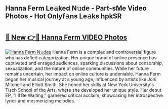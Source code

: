 ## Hanna Ferm Le𝚊ked N𝚞de - Part-sMe Video Photos - Hot Onlyf𝚊ns Le𝚊ks hpkSR

# <h2><a href="http://ab28966.deff.icu/?id=Hanna+Ferm">🔗 New 👉🔴 Hanna Ferm VIDEO Photos</a></h2>

[![Hanna Ferm N𝚞des](https://i.imgur.com/rIISA9y.gif)](http://ab28966.deff.icu/?id=Hanna+Ferm)
Hanna Ferm is a complex and controversial figure who has defied categorization. Her unique brand of online presence has captivated and enraged audiences, sparking discussions about censorship, sexualization, and the nature of online communities. While her future remains uncertain, her impact on online culture is undeniable. Hanna Ferm began her musical journey at a young age, influenced by artists like Joni Mitchell and Elliott Smith. She honed her skills at New York University's Tisch School of the Arts, where she developed her unique style. Her debut EP, "I'll Be Waiting," garnered critical acclaim, showcasing her introspective lyrics and mesmerizing melodies.
